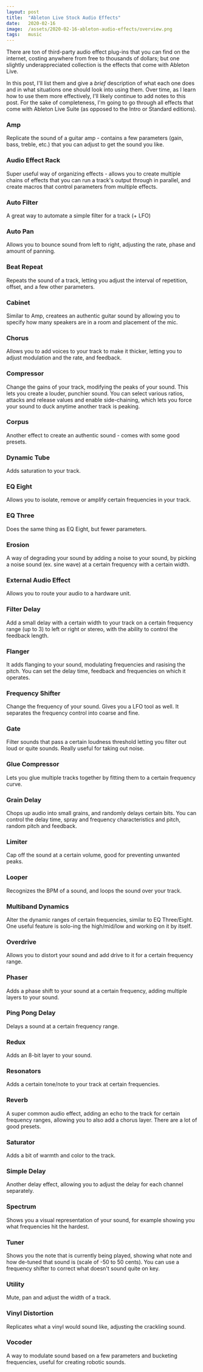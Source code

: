 ```yaml
---
layout: post
title:  "Ableton Live Stock Audio Effects"
date:   2020-02-16
image:  /assets/2020-02-16-ableton-audio-effects/overview.png
tags:   music 
---
```


There are ton of third-party audio effect plug-ins that you can find on the internet, costing anywhere from free to thousands of dollars; but one slightly underappreciated collection is the effects that come with Ableton Live. 

In this post, I'll list them and give a _brief_ description of what each one does and in what situations one should look into using them. Over time, as I learn how to use them more effectively, I'll likely continue to add notes to this post. For the sake of completeness, I'm going to go through all effects that come with Ableton Live Suite (as opposed to the Intro or Standard editions).

### Amp

Replicate the sound of a guitar amp - contains a few parameters (gain, bass, treble, etc.) that you can adjust to get the sound you like.

### Audio Effect Rack

Super useful way of organizing effects - allows you to create multiple chains of effects that you can run a track's output through in parallel, and create macros that control parameters from multiple effects.

### Auto Filter

A great way to automate a simple filter for a track (+ LFO)

### Auto Pan

Allows you to bounce sound from left to right, adjusting the rate, phase and amount of panning.

### Beat Repeat

Repeats the sound of a track, letting you adjust the interval of repetition, offset, and a few other parameters.

### Cabinet

Similar to Amp, createes an authentic guitar sound by allowing you to specify how many speakers are in a room and placement of the mic.

### Chorus

Allows you to add voices to your track to make it thicker, letting you to adjust modulation and the rate, and feedback.

### Compressor

Change the gains of your track, modifying the peaks of your sound. This lets you create a louder, punchier sound. You can select various ratios, attacks and release values and enable side-chaining, which lets you force your sound to duck anytime another track is peaking.

### Corpus

Another effect to create an authentic sound - comes with some good presets.

### Dynamic Tube

Adds saturation to your track.

### EQ Eight

Allows you to isolate, remove or amplify certain frequencies in your track.

### EQ Three

Does the same thing as EQ Eight, but fewer parameters.

### Erosion

A way of degrading your sound by adding a noise to your sound, by picking a noise sound (ex. sine wave) at a certain frequency with a certain width.

### External Audio Effect

Allows you to route your audio to a hardware unit.

### Filter Delay

Add a small delay with a certain width to your track on a certain frequency range (up to 3) to left or right or stereo, with the ability to control the feedback length.

### Flanger

It adds flanging to your sound, modulating frequencies and rasising the pitch. You can set the delay time, feedback and frequencies on which it operates.

### Frequency Shifter

Change the frequency of your sound. Gives you a LFO tool as well. It separates the frequency control into coarse and fine.

### Gate

Filter sounds that pass a certain loudness threshold letting you filter out loud or quite sounds. Really useful for taking out noise.

### Glue Compressor

Lets you glue multiple tracks together by fitting them to a certain frequency curve.

### Grain Delay

Chops up audio into small grains, and randomly delays certain bits. You can control the delay time, spray and frequency characteristics and pitch, random pitch and feedback.

### Limiter

Cap off the sound at a certain volume, good for preventing unwanted peaks.

### Looper

Recognizes the BPM of a sound, and loops the sound over your track.

### Multiband Dynamics

Alter the dynamic ranges of certain frequencies, similar to EQ Three/Eight. One useful feature is solo-ing the high/mid/low and working on it by itself.

### Overdrive

Allows you to distort your sound and add drive to it for a certain frequency range.

### Phaser

Adds a phase shift to your sound at a certain frequency, adding multiple layers to your sound.

### Ping Pong Delay

Delays a sound at a certain frequency range.

### Redux

Adds an 8-bit layer to your sound.

### Resonators

Adds a certain tone/note to your track at certain frequencies.

### Reverb

A super common audio effect, adding an echo to the track for certain frequency ranges, allowing you to also add a chorus layer. There are a lot of good presets.

### Saturator

Adds a bit of warmth and color to the track.

### Simple Delay

Another delay effect, allowing you to adjust the delay for each channel separately.

### Spectrum

Shows you a visual representation of your sound, for example showing you what frequencies hit the hardest.

### Tuner

Shows you the note that is currently being played, showing what note and how de-tuned that sound is (scale of -50 to 50 cents). You can use a frequency shifter to correct what doesn't sound quite on key.

### Utility

Mute, pan and adjust the width of a track.

### Vinyl Distortion

Replicates what a vinyl would sound like, adjusting the crackling sound. 

### Vocoder

A way to modulate sound based on a few parameters and bucketing frequencies, useful for creating robotic sounds.
